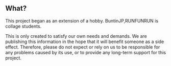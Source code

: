 ## What?
This project began as an extension of a hobby. BuntinJP,RUNFUNRUN is collage students.


This is only created to satisfy our own needs and demands. We are publishing this information in the hope that it will benefit someone as a side effect.
Therefore, please do not expect or rely on us to be responsible for any problems caused by its use, or to provide any long-term support for this project.
